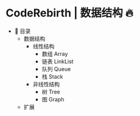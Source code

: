 # CodeRebirth | 数据结构 🔥
* :memo: 目录
    * 数据结构
        * 线性结构
            * 数组 Array
            * 链表 LinkList
            * 队列 Queue
            * 栈 Stack
        * 非线性结构
            * 树 Tree
            * 图 Graph
    * 扩展